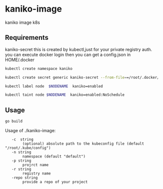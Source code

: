 # kaniko-image
kaniko image k8s

## Requirements
kaniko-secret
this is created by kubectl,just for your private registry auth.
you can execute docker login then you can get a config.json in HOME/.docker 

```bash
kubectl create namespace kaniko

kubectl create secret generic kaniko-secret --from-file==/root/.docker/config.json  -n kaniko

kubectl label node  $NODENAME  kaniko=enabled

kubectl taint node $NODENAME  kaniko=enabled:NoSchedule
```
## Usage

```bash
go build 
```
 Usage of ./kaniko-image:
```
   -c  string
    	(optional) absolute path to the kubeconfig file (default "/root/.kube/config")
   -n string
     	namespace (default "default")
   -p string
    	projrct name
   -r string
        registry name
   -repo string
    	provide a repo of your project
```
